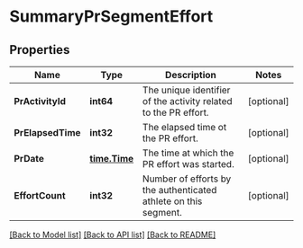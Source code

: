 # SummaryPrSegmentEffort

## Properties

Name | Type | Description | Notes
------------ | ------------- | ------------- | -------------
**PrActivityId** | **int64** | The unique identifier of the activity related to the PR effort. | [optional] 
**PrElapsedTime** | **int32** | The elapsed time ot the PR effort. | [optional] 
**PrDate** | [**time.Time**](time.Time.md) | The time at which the PR effort was started. | [optional] 
**EffortCount** | **int32** | Number of efforts by the authenticated athlete on this segment. | [optional] 

[[Back to Model list]](../README.md#documentation-for-models) [[Back to API list]](../README.md#documentation-for-api-endpoints) [[Back to README]](../README.md)


